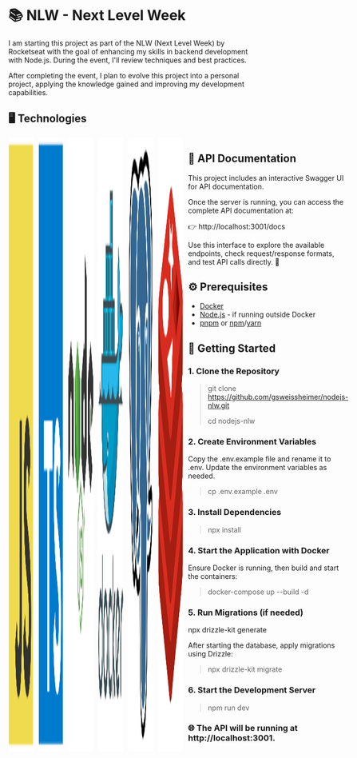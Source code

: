 # 📚 NLW - Next Level Week
I am starting this project as part of the NLW (Next Level Week) by Rocketseat with the goal of enhancing my skills in backend development with Node.js. During the event, I'll review techniques and best practices.

After completing the event, I plan to evolve this project into a personal project, applying the knowledge gained and improving my development capabilities.

## 🖥️ Technologies

<div style="display: flex; gap: 10px">
    <img src="https://raw.githubusercontent.com/devicons/devicon/master/icons/javascript/javascript-original.svg" alt="JavaScript Logo" width="50px" />
    <img src="https://raw.githubusercontent.com/devicons/devicon/master/icons/typescript/typescript-original.svg" alt="TypeScript Logo" width="50px" />
    <img src="https://raw.githubusercontent.com/devicons/devicon/master/icons/nodejs/nodejs-original-wordmark.svg" alt="Node.js Logo" width="50px" />
    <img src="https://raw.githubusercontent.com/devicons/devicon/master/icons/docker/docker-original-wordmark.svg" alt="Docker Logo" width="50px" />
    <img src="https://raw.githubusercontent.com/devicons/devicon/master/icons/postgresql/postgresql-original.svg" alt="PostgreSQL Logo" width="50px" />
    <img src="https://raw.githubusercontent.com/devicons/devicon/master/icons/redis/redis-original.svg" alt="Redis Logo" width="50px" />
<div>

## 📄 API Documentation
This project includes an interactive Swagger UI for API documentation.

Once the server is running, you can access the complete API documentation at:

👉 http://localhost:3001/docs

Use this interface to explore the available endpoints, check request/response formats, and test API calls directly. 🚀

## ⚙️ Prerequisites

- [Docker](https://www.docker.com/)
- [Node.js](https://nodejs.org/en) - if running outside Docker
- [pnpm](https://pnpm.io/pt/) or [npm](https://www.npmjs.com/)/[yarn](https://yarnpkg.com/)

## 🚀 Getting Started

### 1. Clone the Repository

>git clone https://github.com/gsweissheimer/nodejs-nlw.git
> 
>cd nodejs-nlw

### 2. Create Environment Variables

Copy the .env.example file and rename it to .env.
Update the environment variables as needed.

>cp .env.example .env

### 3. Install Dependencies

>npx install

### 4. Start the Application with Docker

Ensure Docker is running, then build and start the containers:

>docker-compose up --build -d

### 5. Run Migrations (if needed)

npx drizzle-kit generate

After starting the database, apply migrations using Drizzle:

>npx drizzle-kit migrate

### 6. Start the Development Server

>npm run dev 

### 🌐 The API will be running at http://localhost:3001.